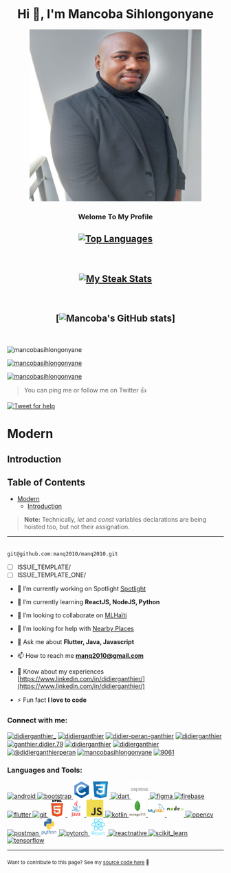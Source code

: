 <h1 align="center">Hi 👋, I'm Mancoba Sihlongonyane</h1>

<p align="center">
  <img src="profile_pic.jpeg" alt="mancobasihlongonyane"  width="400" height="400"/>
</p>

<h3 align="center">Welome To My Profile</h3>

## <p align="center">[![Top Languages](https://github-readme-stats.vercel.app/api/top-langs/?username=manq2010&langs_count=8&hide=shell&layout=compact)](https://github.com/manq2010/github-readme-stats)</p>

&nbsp;

## <p align="center">[![My Steak Stats](https://github-readme-streak-stats.herokuapp.com/?user=manq2010)](https://github.com/manq2010/github-readme-stats)</p>

&nbsp;

## <p align="center">[![Mancoba's GitHub stats](https://github-readme-stats.vercel.app/api?username=manq2010&hide=contribs,prs&repo=github-readme-stats&title_color=fff&icon_color=f9f9f9&text_color=9f9f9f&bg_color=151515)]<p>

&nbsp;

<!-- To hide any specific stats, you can pass a query parameter `&hide=` with comma-separated values.
Options: `&hide=stars,commits,prs,issues,contribs` -->

<p align="left"> <img src="https://komarev.com/ghpvc/?username=manq2010&label=Profile%20views&color=0e75b6&style=flat" alt="mancobasihlongonyane" /> </p>

<p align="left"> <a href="https://github.com/ryo-ma/github-profile-trophy"><img src="https://github-profile-trophy.vercel.app/?username=manq2010" alt="mancobasihlongonyane" /></a> </p>

<p align="left"> <a href="https://twitter.com/mancoba_c" target="blank"><img src="https://img.shields.io/twitter/follow/mancoba_c?logo=twitter&style=for-the-badge" alt="mancobasihlongonyane" /></a> </p>

> You can ping me or follow me on Twitter :+1:

[![Tweet for help](https://img.shields.io/twitter/follow/mancoba_c?label=Tweet%20%40mancoba_c&style=social)](https://twitter.com/mancoba_c/)

# Modern

## Introduction

## Table of Contents

- [Modern](#modern)
  - [Introduction](#introduction)

> **Note:** Technically, *let* and *const* variables declarations are being hoisted too, but not their assignation.

<hr>

```bash

git@github.com:manq2010/manq2010.git
```

- [ ] ISSUE_TEMPLATE/
- [ ] ISSUE_TEMPLATE_ONE/

- 🔭 I’m currently working on Spotlight [Spotlight](https://github.com/Vizyone/Spotlight-Flutter)

- 🌱 I’m currently learning **ReactJS, NodeJS, Python**

- 👯 I’m looking to collaborate on [MLHaïti](https://github.com/MLHaiti/mlhaiti-server)

- 🤝 I’m looking for help with [Nearby Places](https://github.com/didierganthier/flutter_nearby_places)

- 💬 Ask me about **Flutter, Java, Javascript**

- 📫 How to reach me **manq2010@gmail.com**

- 📄 Know about my experiences [https://www.linkedin.com/in/didierganthier/](https://www.linkedin.com/in/didierganthier/)

- ⚡ Fun fact **I love to code**

<h3 align="left">Connect with me:</h3>
<p align="left">
<!-- <a href="https://codepen.io/didierganthier" target="blank"><img align="center" src="https://cdn.jsdelivr.net/npm/simple-icons@3.0.1/icons/codepen.svg" alt="didierganthier" height="30" width="40" /></a> -->

<!-- <a href="https://dev.to/didierganthier" target="blank"><img align="center" src="https://cdn.jsdelivr.net/npm/simple-icons@3.0.1/icons/dev-dot-to.svg" alt="didierganthier" height="30" width="40" /></a> -->

<a href="https://twitter.com/mancoba_c" target="blank"><img align="center" src="https://cdn.jsdelivr.net/npm/simple-icons@3.0.1/icons/twitter.svg" alt="didierganthier_" height="30" width="40" /></a>
<a href="https://linkedin.com/in/didierganthier" target="blank"><img align="center" src="https://cdn.jsdelivr.net/npm/simple-icons@3.0.1/icons/linkedin.svg" alt="didierganthier" height="30" width="40" /></a>
<a href="https://stackoverflow.com/users/didier-peran-ganthier" target="blank"><img align="center" src="https://cdn.jsdelivr.net/npm/simple-icons@3.0.1/icons/stackoverflow.svg" alt="didier-peran-ganthier" height="30" width="40" /></a>
<a href="https://kaggle.com/didierganthier" target="blank"><img align="center" src="https://cdn.jsdelivr.net/npm/simple-icons@3.0.1/icons/kaggle.svg" alt="didierganthier" height="30" width="40" /></a>
<a href="https://fb.com/ganthier.didier.79" target="blank"><img align="center" src="https://cdn.jsdelivr.net/npm/simple-icons@3.0.1/icons/facebook.svg" alt="ganthier.didier.79" height="30" width="40" /></a>
<a href="https://instagram.com/didierganthier" target="blank"><img align="center" src="https://cdn.jsdelivr.net/npm/simple-icons@3.0.1/icons/instagram.svg" alt="didierganthier" height="30" width="40" /></a>
<a href="https://dribbble.com/didierganthier" target="blank"><img align="center" src="https://cdn.jsdelivr.net/npm/simple-icons@3.0.1/icons/dribbble.svg" alt="didierganthier" height="30" width="40" /></a>
<a href="https://medium.com/@didierganthierperan" target="blank"><img align="center" src="https://cdn.jsdelivr.net/npm/simple-icons@3.0.1/icons/medium.svg" alt="@didierganthierperan" height="30" width="40" /></a>
<a href="https://www.hackerrank.com/didierganthierp1" target="blank"><img align="center" src="https://cdn.jsdelivr.net/npm/simple-icons@3.0.1/icons/hackerrank.svg" alt="mancobasihlongonyane" height="30" width="40" /></a>
<a href="https://discord.gg/9061" target="blank"><img align="center" src="https://cdn.jsdelivr.net/npm/simple-icons@3.0.1/icons/discord.svg" alt="9061" height="30" width="40" /></a>
</p>

<h3 align="left">Languages and Tools:</h3>
<p align="left"> <a href="https://developer.android.com" target="_blank"> <img src="https://upload.wikimedia.org/wikipedia/commons/6/64/Android_logo_2019_%28stacked%29.svg" alt="android" width="40" height="40"/> </a> <a href="https://getbootstrap.com" target="_blank"> <img src="https://brandslogos.com/wp-content/uploads/images/bootstrap-logo.png" alt="bootstrap" width="40" height="40"/> </a> <a href="https://www.cprogramming.com/" target="_blank"> <img src="https://github.com/devicons/devicon/blob/master/icons/c/c-original.svg" alt="c" width="40" height="40"/> </a> <a href="https://www.w3schools.com/css/" target="_blank"> <img src="https://github.com/devicons/devicon/blob/master/icons/css3/css3-original.svg" alt="css3" width="40" height="40"/> </a> <a href="https://dart.dev" target="_blank"> <img src="https://www.vectorlogo.zone/logos/dartlang/dartlang-icon.svg" alt="dart" width="40" height="40"/> </a> <a href="https://expressjs.com" target="_blank"> <img src="https://github.com/devicons/devicon/blob/master/icons/express/express-original-wordmark.svg" alt="express" width="40" height="40"/> </a> <a href="https://www.figma.com/" target="_blank"> <img src="https://www.vectorlogo.zone/logos/figma/figma-icon.svg" alt="figma" width="40" height="40"/> </a> <a href="https://firebase.google.com/" target="_blank"> <img src="https://www.vectorlogo.zone/logos/firebase/firebase-icon.svg" alt="firebase" width="40" height="40"/> </a> <a href="https://flutter.dev" target="_blank"> <img src="https://www.vectorlogo.zone/logos/flutterio/flutterio-icon.svg" alt="flutter" width="40" height="40"/> </a> <a href="https://git-scm.com/" target="_blank"> <img src="https://www.vectorlogo.zone/logos/git-scm/git-scm-icon.svg" alt="git" width="40" height="40"/> </a> <a href="https://www.w3.org/html/" target="_blank"> <img src="https://github.com/devicons/devicon/blob/master/icons/html5/html5-original-wordmark.svg" alt="html5" width="40" height="40"/> </a> <a href="https://www.java.com" target="_blank"> <img src="https://github.com/devicons/devicon/blob/master/icons/java/java-original-wordmark.svg" alt="java" width="40" height="40"/> </a> <a href="https://developer.mozilla.org/en-US/docs/Web/JavaScript" target="_blank"> <img src="https://github.com/devicons/devicon/blob/master/icons/javascript/javascript-original.svg" alt="javascript" width="40" height="40"/> </a> <a href="https://kotlinlang.org" target="_blank"> <img src="https://www.vectorlogo.zone/logos/kotlinlang/kotlinlang-icon.svg" alt="kotlin" width="40" height="40"/> </a> <a href="https://www.mongodb.com/" target="_blank"> <img src="https://github.com/devicons/devicon/blob/master/icons/mongodb/mongodb-original-wordmark.svg" alt="mongodb" width="40" height="40"/> </a> <a href="https://www.mysql.com/" target="_blank"> <img src="https://github.com/devicons/devicon/blob/master/icons/mysql/mysql-original-wordmark.svg" alt="mysql" width="40" height="40"/> </a> <a href="https://nodejs.org" target="_blank"> <img src="https://github.com/devicons/devicon/blob/master/icons/nodejs/nodejs-original-wordmark.svg" alt="nodejs" width="40" height="40"/> </a> <a href="https://opencv.org/" target="_blank"> <img src="https://www.vectorlogo.zone/logos/opencv/opencv-icon.svg" alt="opencv" width="40" height="40"/> </a> <a href="https://postman.com" target="_blank"> <img src="https://www.vectorlogo.zone/logos/getpostman/getpostman-icon.svg" alt="postman" width="40" height="40"/> </a> <a href="https://www.python.org" target="_blank"> <img src="https://github.com/devicons/devicon/blob/master/icons/python/python-original-wordmark.svg" alt="python" width="40" height="40"/> </a> <a href="https://pytorch.org/" target="_blank"> <img src="https://www.vectorlogo.zone/logos/pytorch/pytorch-icon.svg" alt="pytorch" width="40" height="40"/> </a> <a href="https://reactjs.org/" target="_blank"> <img src="https://github.com/devicons/devicon/blob/master/icons/react/react-original-wordmark.svg" alt="react" width="40" height="40"/> </a> <a href="https://reactnative.dev/" target="_blank"> <img src="https://reactnative.dev/img/header_logo.svg" alt="reactnative" width="40" height="40"/> </a> <a href="https://scikit-learn.org/" target="_blank"> <img src="https://upload.wikimedia.org/wikipedia/commons/0/05/Scikit_learn_logo_small.svg" alt="scikit_learn" width="40" height="40"/> </a> <a href="https://www.tensorflow.org" target="_blank"> <img src="https://www.vectorlogo.zone/logos/tensorflow/tensorflow-icon.svg" alt="tensorflow" width="40" height="40"/> </a> </p>

<!-- <p><img align="left" src="https://github-readme-stats.vercel.app/api/top-langs?username=didierganthier&show_icons=true&locale=en&layout=compact" alt="didierganthier" /></p> -->

<!-- <p>&nbsp;<img align="center" src="https://github-readme-stats.vercel.app/api?username=didierganthier&show_icons=true&locale=en" alt="didierganthier" /></p> -->

<!-- <p><img align="center" src="https://github-readme-streak-stats.herokuapp.com/?user=didierganthier&" alt="didierganthier" /></p> -->

---
<sub> Want to contribute to this page? See my [source code here](README.md) :rocket:</sub>
